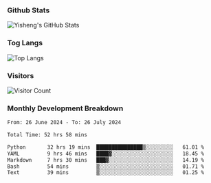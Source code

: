 ### Github Stats
![Yisheng's GitHub Stats](https://github-readme-stats-9qabuvhk1-gongyisheng.vercel.app/api?username=gongyisheng&count_private=true&show_icons=true)
### Tog Langs
![Top Langs](https://github-readme-stats-9qabuvhk1-gongyisheng.vercel.app/api/top-langs/?username=gongyisheng&layout=compact)
### Visitors
![Visitor Count](https://profile-counter.glitch.me/gongyisheng/count.svg)
### Monthly Development Breakdown
<!--START_SECTION:waka-->

```txt
From: 26 June 2024 - To: 26 July 2024

Total Time: 52 hrs 58 mins

Python       32 hrs 19 mins  ███████████████▒░░░░░░░░░   61.01 %
YAML         9 hrs 46 mins   ████▓░░░░░░░░░░░░░░░░░░░░   18.45 %
Markdown     7 hrs 30 mins   ███▓░░░░░░░░░░░░░░░░░░░░░   14.19 %
Bash         54 mins         ▒░░░░░░░░░░░░░░░░░░░░░░░░   01.71 %
Text         39 mins         ▒░░░░░░░░░░░░░░░░░░░░░░░░   01.25 %
```

<!--END_SECTION:waka-->
